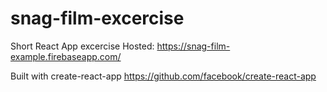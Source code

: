 # snag-film-excercise
Short React App excercise
Hosted: https://snag-film-example.firebaseapp.com/

Built with create-react-app https://github.com/facebook/create-react-app